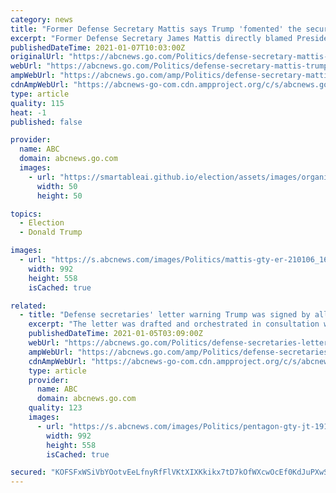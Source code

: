 ```yaml
---
category: news
title: "Former Defense Secretary Mattis says Trump 'fomented' the security breach at the US Capitol"
excerpt: "Former Defense Secretary James Mattis directly blamed President Donald Trump for having \"fomented\" the security breach at the U.S. Capitol Wednesday."
publishedDateTime: 2021-01-07T10:03:00Z
originalUrl: "https://abcnews.go.com/Politics/defense-secretary-mattis-trump-fomented-security-breach-us/story?id=75100611"
webUrl: "https://abcnews.go.com/Politics/defense-secretary-mattis-trump-fomented-security-breach-us/story?id=75100611"
ampWebUrl: "https://abcnews.go.com/amp/Politics/defense-secretary-mattis-trump-fomented-security-breach-us/story?id=75100611"
cdnAmpWebUrl: "https://abcnews-go-com.cdn.ampproject.org/c/s/abcnews.go.com/amp/Politics/defense-secretary-mattis-trump-fomented-security-breach-us/story?id=75100611"
type: article
quality: 115
heat: -1
published: false

provider:
  name: ABC
  domain: abcnews.go.com
  images:
    - url: "https://smartableai.github.io/election/assets/images/organizations/abcnews.go.com-50x50.jpg"
      width: 50
      height: 50

topics:
  - Election
  - Donald Trump

images:
  - url: "https://s.abcnews.com/images/Politics/mattis-gty-er-210106_1609989963880_hpMain_16x9_992.jpg"
    width: 992
    height: 558
    isCached: true

related:
  - title: "Defense secretaries' letter warning Trump was signed by all in only 2 days"
    excerpt: "The letter was drafted and orchestrated in consultation with former Republican Vice President Dick Cheney, himself a former secretary of defense."
    publishedDateTime: 2021-01-05T03:09:00Z
    webUrl: "https://abcnews.go.com/Politics/defense-secretaries-letter-warning-trump-signed-days/story?id=75036788"
    ampWebUrl: "https://abcnews.go.com/amp/Politics/defense-secretaries-letter-warning-trump-signed-days/story?id=75036788"
    cdnAmpWebUrl: "https://abcnews-go-com.cdn.ampproject.org/c/s/abcnews.go.com/amp/Politics/defense-secretaries-letter-warning-trump-signed-days/story?id=75036788"
    type: article
    provider:
      name: ABC
      domain: abcnews.go.com
    quality: 123
    images:
      - url: "https://s.abcnews.com/images/Politics/pentagon-gty-jt-191212_hpMain_16x9_992.jpg"
        width: 992
        height: 558
        isCached: true

secured: "KOFSFxWSiVbYOotvEeLfnyRfFlVKtXIXKkikx7tD7kOfWXcwOcEf0KdJuPXwSzoKArKmNIVIoFRS5wzzDV17fMKPaE5cihxsic2FnawN5OYEB9ivvI9m1sUTg2QEVTKd3aikNGn/GW1Pdmhhsx3Joyv+6Tz+/cSMuWh5CLgtDH/fU00mf+R2uHtQtrL1rzuFXRveEci4I20Tr8U+CZGieVhTBeWWQs6fGibI9q6B0pwVnZ8r4mMU++6BeNPIenEsG8F9QN/68aF3BKNfKQoqUajzhzIjMVNYAFgOptsl39Pw9n81TNRYNvt4nxVx/c6qWZap9qgrqVEkxcIL7ng/7FqgboafPa/yl6SX5yC9g+s=;+gdrAFqfVll7av9O9lfKPQ=="
---
```


